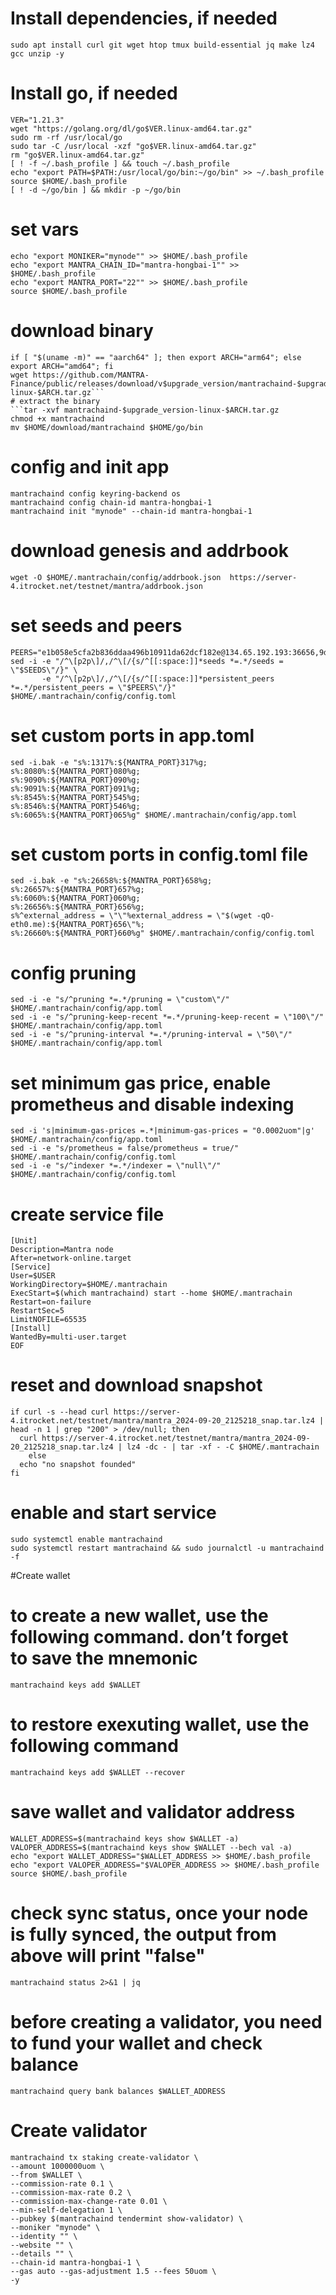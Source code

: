 # Install dependencies, if needed
```sudo apt update && sudo apt upgrade -y
sudo apt install curl git wget htop tmux build-essential jq make lz4 gcc unzip -y
```
# Install go, if needed
```cd $HOME
VER="1.21.3"
wget "https://golang.org/dl/go$VER.linux-amd64.tar.gz"
sudo rm -rf /usr/local/go
sudo tar -C /usr/local -xzf "go$VER.linux-amd64.tar.gz"
rm "go$VER.linux-amd64.tar.gz"
[ ! -f ~/.bash_profile ] && touch ~/.bash_profile
echo "export PATH=$PATH:/usr/local/go/bin:~/go/bin" >> ~/.bash_profile
source $HOME/.bash_profile
[ ! -d ~/go/bin ] && mkdir -p ~/go/bin
```

# set vars
```echo "export WALLET="wallet"" >> $HOME/.bash_profile
echo "export MONIKER="mynode"" >> $HOME/.bash_profile
echo "export MANTRA_CHAIN_ID="mantra-hongbai-1"" >> $HOME/.bash_profile
echo "export MANTRA_PORT="22"" >> $HOME/.bash_profile
source $HOME/.bash_profile
```

# download binary
```upgrade_version="3.0.0"
if [ "$(uname -m)" == "aarch64" ]; then export ARCH="arm64"; else export ARCH="amd64"; fi
wget https://github.com/MANTRA-Finance/public/releases/download/v$upgrade_version/mantrachaind-$upgrade_version-linux-$ARCH.tar.gz```
# extract the binary
```tar -xvf mantrachaind-$upgrade_version-linux-$ARCH.tar.gz
chmod +x mantrachaind
mv $HOME/download/mantrachaind $HOME/go/bin
```

# config and init app
```mantrachaind config node tcp://localhost:${MANTRA_PORT}657
mantrachaind config keyring-backend os
mantrachaind config chain-id mantra-hongbai-1
mantrachaind init "mynode" --chain-id mantra-hongbai-1
```

# download genesis and addrbook
```wget -O $HOME/.mantrachain/config/genesis.json https://server-4.itrocket.net/testnet/mantra/genesis.json
wget -O $HOME/.mantrachain/config/addrbook.json  https://server-4.itrocket.net/testnet/mantra/addrbook.json
```

# set seeds and peers
```SEEDS=""
PEERS="e1b058e5cfa2b836ddaa496b10911da62dcf182e@134.65.192.193:36656,9d8acd0a6a0320ef705feb16757e14aca8b80bc0@81.17.98.206:26656,e4ab5611faceed5063357828b5e9a0ca5f26d15b@185.225.32.30:27656,30235fa097d100a14d2b534fdbf67e34e8d5f6cf@139.45.205.60:21656,33cf22311a510b01552fb1e323add74c641f01c5@65.109.62.39:18656,461895a08760159547c7b307f5a715f8f16feda8@46.166.140.185:26656,4108fe9fcb51967c16866b0b9c5bc14b4326afb0@65.108.78.101:14356,042c33fb6929d4d8a1f3d1c25694912ef1d6673e@162.55.245.144:2040,73cfc9b8f63aa9dbb923163854221db768039847@94.237.56.172:26656"
sed -i -e "/^\[p2p\]/,/^\[/{s/^[[:space:]]*seeds *=.*/seeds = \"$SEEDS\"/}" \
       -e "/^\[p2p\]/,/^\[/{s/^[[:space:]]*persistent_peers *=.*/persistent_peers = \"$PEERS\"/}" $HOME/.mantrachain/config/config.toml
```


# set custom ports in app.toml
```
sed -i.bak -e "s%:1317%:${MANTRA_PORT}317%g;
s%:8080%:${MANTRA_PORT}080%g;
s%:9090%:${MANTRA_PORT}090%g;
s%:9091%:${MANTRA_PORT}091%g;
s%:8545%:${MANTRA_PORT}545%g;
s%:8546%:${MANTRA_PORT}546%g;
s%:6065%:${MANTRA_PORT}065%g" $HOME/.mantrachain/config/app.toml
```

# set custom ports in config.toml file
```
sed -i.bak -e "s%:26658%:${MANTRA_PORT}658%g;
s%:26657%:${MANTRA_PORT}657%g;
s%:6060%:${MANTRA_PORT}060%g;
s%:26656%:${MANTRA_PORT}656%g;
s%^external_address = \"\"%external_address = \"$(wget -qO- eth0.me):${MANTRA_PORT}656\"%;
s%:26660%:${MANTRA_PORT}660%g" $HOME/.mantrachain/config/config.toml
```

# config pruning
```
sed -i -e "s/^pruning *=.*/pruning = \"custom\"/" $HOME/.mantrachain/config/app.toml
sed -i -e "s/^pruning-keep-recent *=.*/pruning-keep-recent = \"100\"/" $HOME/.mantrachain/config/app.toml
sed -i -e "s/^pruning-interval *=.*/pruning-interval = \"50\"/" $HOME/.mantrachain/config/app.toml
```

# set minimum gas price, enable prometheus and disable indexing
```
sed -i 's|minimum-gas-prices =.*|minimum-gas-prices = "0.0002uom"|g' $HOME/.mantrachain/config/app.toml
sed -i -e "s/prometheus = false/prometheus = true/" $HOME/.mantrachain/config/config.toml
sed -i -e "s/^indexer *=.*/indexer = \"null\"/" $HOME/.mantrachain/config/config.toml
```

# create service file
```sudo tee /etc/systemd/system/mantrachaind.service > /dev/null <<EOF
[Unit]
Description=Mantra node
After=network-online.target
[Service]
User=$USER
WorkingDirectory=$HOME/.mantrachain
ExecStart=$(which mantrachaind) start --home $HOME/.mantrachain
Restart=on-failure
RestartSec=5
LimitNOFILE=65535
[Install]
WantedBy=multi-user.target
EOF
```

# reset and download snapshot
```mantrachaind tendermint unsafe-reset-all --home $HOME/.mantrachain
if curl -s --head curl https://server-4.itrocket.net/testnet/mantra/mantra_2024-09-20_2125218_snap.tar.lz4 | head -n 1 | grep "200" > /dev/null; then
  curl https://server-4.itrocket.net/testnet/mantra/mantra_2024-09-20_2125218_snap.tar.lz4 | lz4 -dc - | tar -xf - -C $HOME/.mantrachain
    else
  echo "no snapshot founded"
fi
```

# enable and start service
```sudo systemctl daemon-reload
sudo systemctl enable mantrachaind
sudo systemctl restart mantrachaind && sudo journalctl -u mantrachaind -f
```
#Create wallet
# to create a new wallet, use the following command. don’t forget to save the mnemonic
```
mantrachaind keys add $WALLET
```

# to restore exexuting wallet, use the following command
```
mantrachaind keys add $WALLET --recover
```

# save wallet and validator address
```
WALLET_ADDRESS=$(mantrachaind keys show $WALLET -a)
VALOPER_ADDRESS=$(mantrachaind keys show $WALLET --bech val -a)
echo "export WALLET_ADDRESS="$WALLET_ADDRESS >> $HOME/.bash_profile
echo "export VALOPER_ADDRESS="$VALOPER_ADDRESS >> $HOME/.bash_profile
source $HOME/.bash_profile
```

# check sync status, once your node is fully synced, the output from above will print "false"
```
mantrachaind status 2>&1 | jq
```

# before creating a validator, you need to fund your wallet and check balance
```
mantrachaind query bank balances $WALLET_ADDRESS
```

# Create validator
```
mantrachaind tx staking create-validator \
--amount 1000000uom \
--from $WALLET \
--commission-rate 0.1 \
--commission-max-rate 0.2 \
--commission-max-change-rate 0.01 \
--min-self-delegation 1 \
--pubkey $(mantrachaind tendermint show-validator) \
--moniker "mynode" \
--identity "" \
--website "" \
--details "" \
--chain-id mantra-hongbai-1 \
--gas auto --gas-adjustment 1.5 --fees 50uom \
-y
```
